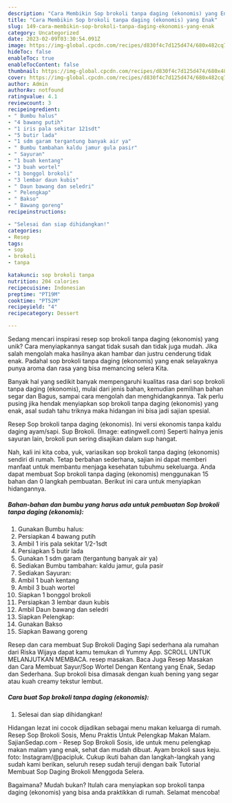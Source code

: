 ```yaml
---
description: "Cara Membikin Sop brokoli tanpa daging (ekonomis) yang Enak"
title: "Cara Membikin Sop brokoli tanpa daging (ekonomis) yang Enak"
slug: 149-cara-membikin-sop-brokoli-tanpa-daging-ekonomis-yang-enak
category: Uncategorized
date: 2023-02-09T03:30:54.091Z
image: https://img-global.cpcdn.com/recipes/d830f4c7d125d474/680x482cq70/sop-brokoli-tanpa-daging-ekonomis-foto-resep-utama.jpg
hideToc: false
enableToc: true
enableTocContent: false
thumbnail: https://img-global.cpcdn.com/recipes/d830f4c7d125d474/680x482cq70/sop-brokoli-tanpa-daging-ekonomis-foto-resep-utama.jpg
cover: https://img-global.cpcdn.com/recipes/d830f4c7d125d474/680x482cq70/sop-brokoli-tanpa-daging-ekonomis-foto-resep-utama.jpg
author: Admin
authorAv: notfound
ratingvalue: 4.1
reviewcount: 3
recipeingredient:
- " Bumbu halus"
- "4 bawang putih"
- "1 iris pala sekitar 121sdt"
- "5 butir lada"
- "1 sdm garam tergantung banyak air ya"
- " Bumbu tambahan kaldu jamur gula pasir"
- " Sayuran"
- "1 buah kentang"
- "3 buah wortel"
- "1 bonggol brokoli"
- "3 lembar daun kubis"
- " Daun bawang dan seledri"
- " Pelengkap"
- " Bakso"
- " Bawang goreng"
recipeinstructions:

- "Selesai dan siap dihidangkan!"
categories:
- Resep
tags:
- sop
- brokoli
- tanpa

katakunci: sop brokoli tanpa 
nutrition: 204 calories
recipecuisine: Indonesian
preptime: "PT19M"
cooktime: "PT52M"
recipeyield: "4"
recipecategory: Dessert

---
```





Sedang mencari inspirasi resep sop brokoli tanpa daging (ekonomis) yang unik? Cara menyiapkannya sangat tidak susah dan tidak juga mudah. Jika salah mengolah maka hasilnya akan hambar dan justru cenderung tidak enak. Padahal sop brokoli tanpa daging (ekonomis) yang enak selayaknya punya aroma dan rasa yang bisa memancing selera Kita.





Banyak hal yang sedikit banyak mempengaruhi kualitas rasa dari sop brokoli tanpa daging (ekonomis), mulai dari jenis bahan, kemudian pemilihan bahan segar dan Bagus, sampai cara mengolah dan menghidangkannya. Tak perlu pusing jika hendak menyiapkan sop brokoli tanpa daging (ekonomis) yang enak,      asal sudah tahu triknya maka hidangan ini bisa jadi sajian spesial.














Resep Sop brokoli tanpa daging (ekonomis). Ini versi ekonomis tanpa kaldu daging ayam/sapi. Sup Brokoli. (Image: eatingwell.com) Seperti halnya jenis sayuran lain, brokoli pun sering disajikan dalam sup hangat.






Nah, kali ini kita coba, yuk, variasikan sop brokoli tanpa daging (ekonomis) sendiri di rumah. Tetap berbahan sederhana, sajian ini dapat memberi manfaat untuk membantu menjaga kesehatan tubuhmu sekeluarga. Anda dapat membuat Sop brokoli tanpa daging (ekonomis) menggunakan 15 bahan dan 0 langkah pembuatan. Berikut ini cara untuk menyiapkan hidangannya.

<!--inarticleads1-->

##### Bahan-bahan dan bumbu yang harus ada untuk pembuatan Sop brokoli tanpa daging (ekonomis):

1. Gunakan  Bumbu halus:
1. Persiapkan 4 bawang putih
1. Ambil 1 iris pala sekitar 1/2-1sdt
1. Persiapkan 5 butir lada
1. Gunakan 1 sdm garam (tergantung banyak air ya)
1. Sediakan  Bumbu tambahan: kaldu jamur, gula pasir
1. Sediakan  Sayuran:
1. Ambil 1 buah kentang
1. Ambil 3 buah wortel
1. Siapkan 1 bonggol brokoli
1. Persiapkan 3 lembar daun kubis
1. Ambil  Daun bawang dan seledri
1. Siapkan  Pelengkap:
1. Gunakan  Bakso
1. Siapkan  Bawang goreng


Resep dan cara membuat Sup Brokoli Daging Sapi sederhana ala rumahan dari Riska Wijaya dapat kamu temukan di Yummy App. SCROLL UNTUK MELANJUTKAN MEMBACA. resep masakan. Baca Juga Resep Masakan dan Cara Membuat Sayur/Sop Wortel Dengan Kentang yang Enak, Sedap dan Sederhana. Sup brokoli bisa dimasak dengan kuah bening yang segar atau kuah creamy tekstur lembut. 

<!--inarticleads2-->

##### Cara buat Sop brokoli tanpa daging (ekonomis):


1. Selesai dan siap dihidangkan!

Hidangan lezat ini cocok dijadikan sebagai menu makan keluarga di rumah. Resep Sop Brokoli Sosis, Menu Praktis Untuk Pelengkap Makan Malam. SajianSedap.com - Resep Sop Brokoli Sosis, ide untuk menu pelengkap makan malam yang enak, sehat dan mudah dibuat. Ayam brokoli saus keju. foto: Instagram/@pacipluk. Cukup ikuti bahan dan langkah-langkah yang sudah kami berikan, seluruh resep sudah teruji dengan baik Tutorial Membuat Sop Daging Brokoli Menggoda Selera. 

Bagaimana? Mudah bukan? Itulah cara menyiapkan sop brokoli tanpa daging (ekonomis) yang bisa anda praktikkan di rumah. Selamat mencoba!
